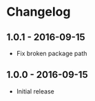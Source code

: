 # Changelog

## 1.0.1 - 2016-09-15

* Fix broken package path

## 1.0.0 - 2016-09-15

* Initial release
